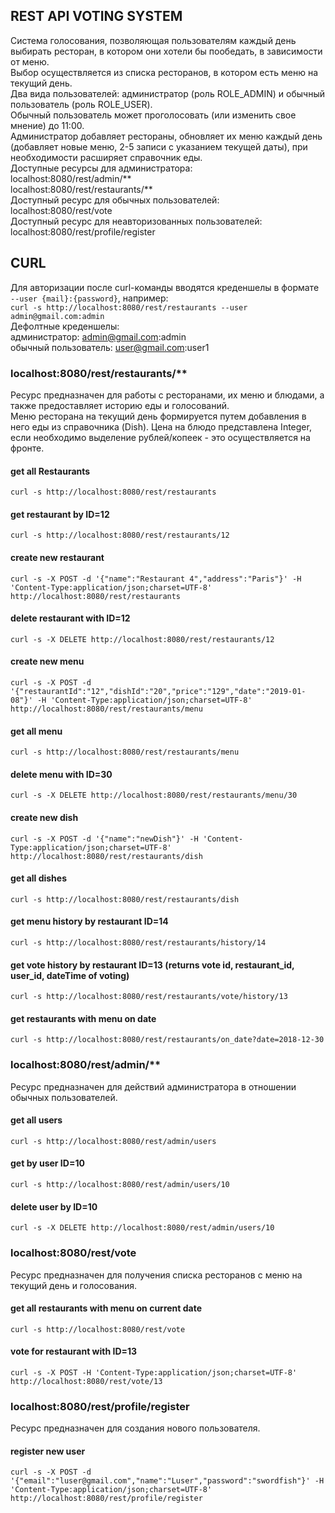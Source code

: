 ## REST API VOTING SYSTEM
Система голосования, позволяющая пользователям каждый день выбирать ресторан, в котором они хотели бы пообедать, в зависимости от меню.  
Выбор осуществляется из списка ресторанов, в котором есть меню на текущий день.  
Два вида пользователей: администратор (роль ROLE_ADMIN) и обычный пользователь (роль ROLE_USER).  
Обычный пользователь может проголосовать (или изменить свое мнение) до 11:00.  
Администратор добавляет рестораны, обновляет их меню каждый день (добавляет новые меню, 2-5 записи с указанием текущей даты), при необходимости расширяет справочник еды.  
Доступные ресурсы для администратора:  
localhost:8080/rest/admin/**  
localhost:8080/rest/restaurants/**  
Доступный ресурс для обычных пользователей:  
localhost:8080/rest/vote  
Доступный ресурс для неавторизованных пользователей:  
localhost:8080/rest/profile/register  
  
## CURL
Для авторизации после curl-команды вводятся креденшелы в формате `--user {mail}:{password}`, например:  
`curl -s http://localhost:8080/rest/restaurants --user admin@gmail.com:admin`  
Дефолтные креденшелы:  
администратор: admin@gmail.com:admin  
обычный пользователь: user@gmail.com:user1  

###  localhost:8080/rest/restaurants/**   
Ресурс предназначен для работы с ресторанами, их меню и блюдами, а также предоставляет историю еды и голосований.  
Меню ресторана на текущий день формируется путем добавления в него еды из справочника (Dish). Цена на блюдо представлена Integer, если необходимо выделение рублей/копеек - это осуществляется на фронте.  
  
#### get all Restaurants  
`curl -s http://localhost:8080/rest/restaurants`  
#### get restaurant by ID=12
`curl -s http://localhost:8080/rest/restaurants/12`
#### create new restaurant  
`curl -s -X POST -d '{"name":"Restaurant 4","address":"Paris"}' -H 'Content-Type:application/json;charset=UTF-8' http://localhost:8080/rest/restaurants`  
#### delete restaurant with ID=12
`curl -s -X DELETE http://localhost:8080/rest/restaurants/12`  
#### create new menu  
`curl -s -X POST -d '{"restaurantId":"12","dishId":"20","price":"129","date":"2019-01-08"}' -H 'Content-Type:application/json;charset=UTF-8' http://localhost:8080/rest/restaurants/menu`  
#### get all menu
`curl -s http://localhost:8080/rest/restaurants/menu`
#### delete menu with ID=30
`curl -s -X DELETE http://localhost:8080/rest/restaurants/menu/30`  
#### create new dish
`curl -s -X POST -d '{"name":"newDish"}' -H 'Content-Type:application/json;charset=UTF-8' http://localhost:8080/rest/restaurants/dish`  
#### get all dishes
`curl -s http://localhost:8080/rest/restaurants/dish`  
#### get menu history by restaurant ID=14
`curl -s http://localhost:8080/rest/restaurants/history/14`  
#### get vote history by restaurant ID=13 (returns vote id, restaurant_id, user_id, dateTime of voting)  
`curl -s http://localhost:8080/rest/restaurants/vote/history/13`
#### get restaurants with menu on date  
`curl -s http://localhost:8080/rest/restaurants/on_date?date=2018-12-30`  
 
### localhost:8080/rest/admin/**  
Ресурс предназначен для действий администратора в отношении обычных пользователей.  
#### get all users  
`curl -s http://localhost:8080/rest/admin/users`  
#### get by user ID=10   
`curl -s http://localhost:8080/rest/admin/users/10`  

#### delete user by ID=10 
`curl -s -X DELETE http://localhost:8080/rest/admin/users/10`  
### localhost:8080/rest/vote  
Ресурс предназначен для получения списка ресторанов с меню на текущий день и голосования.
#### get all restaurants with menu on current date  
`curl -s http://localhost:8080/rest/vote`  
#### vote for restaurant with ID=13 
`curl -s -X POST -H 'Content-Type:application/json;charset=UTF-8' http://localhost:8080/rest/vote/13`  
### localhost:8080/rest/profile/register  
Ресурс предназначен для создания нового пользователя.  
#### register new user  
`curl -s -X POST -d '{"email":"luser@gmail.com","name":"Luser","password":"swordfish"}' -H 'Content-Type:application/json;charset=UTF-8' http://localhost:8080/rest/profile/register`